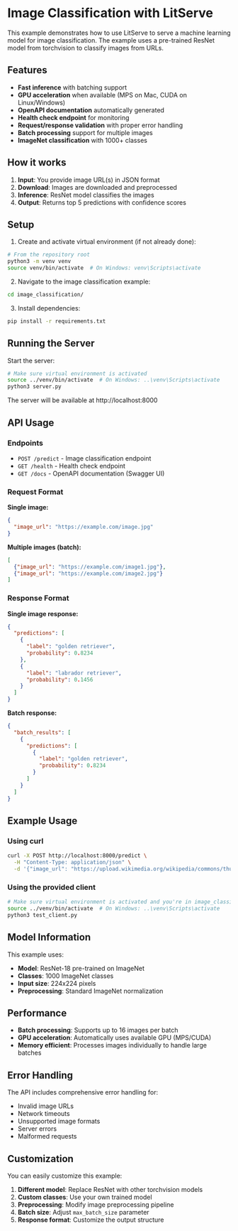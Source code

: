 # Image Classification with LitServe

This example demonstrates how to use LitServe to serve a machine learning model for image classification. The example uses a pre-trained ResNet model from torchvision to classify images from URLs.

## Features

- **Fast inference** with batching support
- **GPU acceleration** when available (MPS on Mac, CUDA on Linux/Windows)
- **OpenAPI documentation** automatically generated
- **Health check endpoint** for monitoring
- **Request/response validation** with proper error handling
- **Batch processing** support for multiple images
- **ImageNet classification** with 1000+ classes

## How it works

1. **Input**: You provide image URL(s) in JSON format
2. **Download**: Images are downloaded and preprocessed
3. **Inference**: ResNet model classifies the images
4. **Output**: Returns top 5 predictions with confidence scores

## Setup

1. Create and activate virtual environment (if not already done):
```bash
# From the repository root
python3 -m venv venv
source venv/bin/activate  # On Windows: venv\Scripts\activate
```

2. Navigate to the image classification example:
```bash
cd image_classification/
```

3. Install dependencies:
```bash
pip install -r requirements.txt
```

## Running the Server

Start the server:
```bash
# Make sure virtual environment is activated
source ../venv/bin/activate  # On Windows: ..\venv\Scripts\activate
python3 server.py
```

The server will be available at http://localhost:8000

## API Usage

### Endpoints
- `POST /predict` - Image classification endpoint
- `GET /health` - Health check endpoint
- `GET /docs` - OpenAPI documentation (Swagger UI)

### Request Format

**Single image:**
```json
{
  "image_url": "https://example.com/image.jpg"
}
```

**Multiple images (batch):**
```json
[
  {"image_url": "https://example.com/image1.jpg"},
  {"image_url": "https://example.com/image2.jpg"}
]
```

### Response Format

**Single image response:**
```json
{
  "predictions": [
    {
      "label": "golden retriever",
      "probability": 0.8234
    },
    {
      "label": "labrador retriever", 
      "probability": 0.1456
    }
  ]
}
```

**Batch response:**
```json
{
  "batch_results": [
    {
      "predictions": [
        {
          "label": "golden retriever",
          "probability": 0.8234
        }
      ]
    }
  ]
}
```

## Example Usage

### Using curl
```bash
curl -X POST http://localhost:8000/predict \
  -H "Content-Type: application/json" \
  -d '{"image_url": "https://upload.wikimedia.org/wikipedia/commons/thumb/4/47/American_Eskimo_Dog.jpg/320px-American_Eskimo_Dog.jpg"}'
```

### Using the provided client
```bash
# Make sure virtual environment is activated and you're in image_classification/
source ../venv/bin/activate  # On Windows: ..\venv\Scripts\activate
python3 test_client.py
```

## Model Information

This example uses:
- **Model**: ResNet-18 pre-trained on ImageNet
- **Classes**: 1000 ImageNet classes
- **Input size**: 224x224 pixels
- **Preprocessing**: Standard ImageNet normalization

## Performance

- **Batch processing**: Supports up to 16 images per batch
- **GPU acceleration**: Automatically uses available GPU (MPS/CUDA)
- **Memory efficient**: Processes images individually to handle large batches

## Error Handling

The API includes comprehensive error handling for:
- Invalid image URLs
- Network timeouts
- Unsupported image formats
- Server errors
- Malformed requests

## Customization

You can easily customize this example:

1. **Different model**: Replace ResNet with other torchvision models
2. **Custom classes**: Use your own trained model
3. **Preprocessing**: Modify image preprocessing pipeline
4. **Batch size**: Adjust `max_batch_size` parameter
5. **Response format**: Customize the output structure
